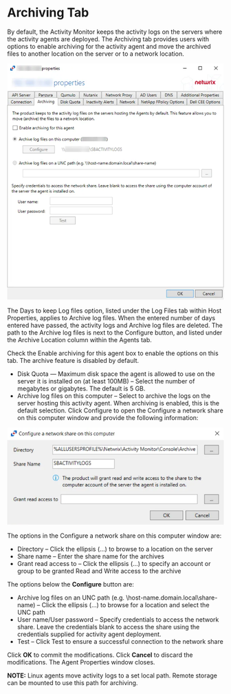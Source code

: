 # Archiving Tab

By default, the Activity Monitor keeps the activity logs on the servers where the activity agents
are deployed. The Archiving tab provides users with options to enable archiving for the activity
agent and move the archived files to another location on the server or to a network location.

![Archiving Tab for Agent Properties](../../../../../../../static/img/product_docs/activitymonitor/activitymonitor/admin/agents/properties/archiving_tab.webp)

The Days to keep Log files option, listed under the Log Files tab within Host Properties, applies to
Archive log files. When the entered number of days entered have passed, the activity logs and
Archive log files are deleted. The path to the Archive log files is next to the Configure button,
and listed under the Archive Location column within the Agents tab.

Check the Enable archiving for this agent box to enable the options on this tab. The archive feature
is disabled by default.

- Disk Quota — Maximum disk space the agent is allowed to use on the server it is installed on (at
  least 100MB) – Select the number of megabytes or gigabytes. The default is 5 GB.
- Archive log files on this computer – Select to archive the logs on the server hosting this
  activity agent. When archiving is enabled, this is the default selection. Click Configure to open
  the Configure a network share on this computer window and provide the following information:

![Popup window for Configure a network share on this computer option](../../../../../../../static/img/product_docs/activitymonitor/activitymonitor/admin/agents/properties/archivingtabconfigure.webp)

The options in the Configure a network share on this computer window are:

- Directory – Click the ellipsis (…) to browse to a location on the server
- Share name – Enter the share name for the archives
- Grant read access to – Click the ellipsis (…) to specify an account or group to be granted Read
  and Write access to the archive

The options below the **Configure** button are:

- Archive log files on an UNC path (e.g. \\host-name.domain.local\share-name) – Click the ellipsis
  (…) to browse for a location and select the UNC path
- User name/User password – Specify credentials to access the network share. Leave the credentials
  blank to access the share using the credentials supplied for activity agent deployment.
- Test – Click Test to ensure a successful connection to the network share

Click **OK** to commit the modifications. Click **Cancel** to discard the modifications. The Agent
Properties window closes.

**NOTE:** Linux agents move activity logs to a set local path. Remote storage can be mounted to use
this path for archiving.

